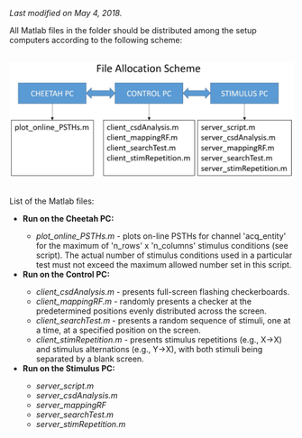  <i>Last modified on May 4, 2018.</i><p>
 
 All Matlab files in the folder should be distributed among the setup computers according to the following scheme:<br><br>
 
 <img src='file_allocation_scheme.jpg'><br><br>
 
 List of the Matlab files:
 <ul>
 <li><b>Run on the Cheetah PC:</b></li>
 <ul>
 <li><i>plot_online_PSTHs.m</i> - plots on-line PSTHs for channel 'acq_entity' for the maximum of 'n_rows' x 'n_columns' stimulus conditions (see script). The actual number of stimulus conditions 
 used in a particular test must not exceed the maximum allowed number set in this script.</li>
 </ul>
 <li><b>Run on the Control PC:</b></li>
 <ul>
 <li><i>client_csdAnalysis.m</i> - presents full-screen flashing checkerboards.</li> 
 <li><i>client_mappingRF.m</i> - randomly presents a checker at the predetermined positions evenly distributed across the screen.</li>
 <li><i>client_searchTest.m</i> - presents a random sequence of stimuli, one at a time, at a specified position on the screen. </li>
 <li><i>client_stimRepetition.m</i> - presents stimulus repetitions (e.g., X->X) and stimulus alternations (e.g., Y->X), with both stimuli being separated by a blank screen.</li>
 </ul>
 <li><b>Run on the Stimulus PC:</b></li>
 <ul>
 <li><i>server_script.m</i></li>
 <li><i>server_csdAnalysis.m</i></li>
 <li><i>server_mappingRF</i></li>
 <li><i>server_searchTest.m</i></li>
 <li><i>server_stimRepetition.m</i></li>
 </ul>
 </ul>

